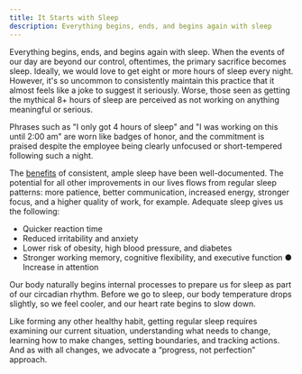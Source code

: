 ```yaml
---
title: It Starts with Sleep
description: Everything begins, ends, and begins again with sleep
---
```


Everything begins, ends, and begins again with sleep. When the events of our day are beyond our control, oftentimes, the primary sacrifice becomes sleep. Ideally, we would love to get eight or more hours of sleep every night. However, it's so uncommon to consistently maintain this practice that it almost feels like a joke to suggest it seriously. Worse, those seen as getting the mythical 8+ hours of sleep are perceived as not working on anything meaningful or serious. 

Phrases such as "I only got 4 hours of sleep" and "I was working on this until 2:00 am" are worn like badges of honor, and the commitment is praised despite the employee being clearly unfocused or short-tempered following such a night.

The [benefits](https://www.healthline.com/health-news/its-not-just-for-kids-even-adults-appear-to-benefit-from-a-regular-bedtime#Its-not-just-about-getting-enough-sleep) of consistent, ample sleep have been well-documented. The potential for all other improvements in our lives flows from regular sleep patterns: more patience, better communication, increased energy, stronger focus, and a higher quality of work, for example.  Adequate sleep gives us the following: 

- Quicker reaction time 
- Reduced irritability and anxiety 
- Lower risk of obesity, high blood pressure, and diabetes 
- Stronger working memory, cognitive flexibility, and executive function ● Increase in attention 

Our body naturally begins internal processes to prepare us for sleep as part of our circadian rhythm. Before we go to sleep, our body temperature drops slightly, so we feel cooler, and our heart rate begins to slow down. 

Like forming any other healthy habit, getting regular sleep requires examining our current situation, understanding what needs to change, learning how to make changes, setting boundaries, and tracking actions. And as with all changes, we advocate a “progress, not perfection” approach. 